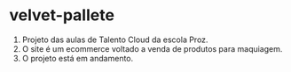 # velvet-pallete
1. Projeto das aulas de Talento Cloud da escola Proz.
2. O site é um ecommerce voltado a venda de produtos para maquiagem.
3. O projeto está em andamento.
